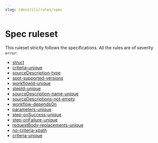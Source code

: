 ```yaml
---
slug: /docs/cli/rules/spec
---
```


# Spec ruleset

This ruleset strictly follows the specifications.
All the rules are of severity `error`:

- [struct](./arazzo/struct.md)
- [criteria-unique](./arazzo/criteria-unique.md)
- [sourceDescription-type](./arazzo/sourceDescriptions-type.md)
- [spot-supported-versions](./spot/spot-supported-versions.md)
- [workflowId-unique](./arazzo/workflowId-unique.md)
- [stepId-unique](./arazzo/stepId-unique.md)
- [sourceDescription-name-unique](./arazzo/sourceDescriptions-name-unique.md)
- [sourceDescriptions-not-empty](./arazzo/sourceDescriptions-not-empty.md)
- [workflow-dependsOn](./arazzo/workflow-dependsOn.md)
- [parameters-unique](./arazzo/parameters-unique.md)
- [step-onSuccess-unique](./arazzo/step-onSuccess-unique.md)
- [step-onFailure-unique](./arazzo/step-onFailure-unique.md)
- [requestBody-replacements-unique](./arazzo/requestBody-replacements-unique.md)
- [no-criteria-xpath](./spot/no-criteria-xpath.md)
- [criteria-unique](./arazzo/criteria-unique.md)
